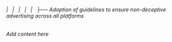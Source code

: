 ###### |   |   |   |   |   ├── Adoption of guidelines to ensure non-deceptive advertising across all platforms

*Add content here*